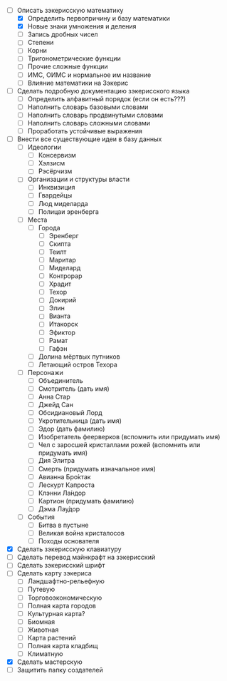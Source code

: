 - [ ] Описать зэкерисскую математику
	- [x] Определить первопричину и базу математики
	- [x] Новые знаки умножения и деления
	- [ ] Запись дробных чисел
	- [ ] Степени
	- [ ] Корни
	- [ ] Тригонометрические функции
	- [ ] Прочие сложные функции
	- [ ] ИМС, ОИМС и нормальное им название
	- [ ] Влияние математики на Зэкерис
- [ ] Сделать подробную документацию зэкерисского языка
	- [ ] Определить алфавитный порядок (если он есть???)
	- [ ] Наполнить словарь базовыми словами
	- [ ] Наполнить словарь продвинутыми словами
	- [ ] Наполнить словарь сложными словами
	- [ ] Проработать устойчивые выражения
- [ ] Внести все существующие идеи в базу данных
	- [ ] Идеологии
		- [ ] Консервизм
		- [ ] Хэлзисм
		- [ ] Рэсёрчизм
	- [ ] Организации и структуры власти
		- [ ] Инквизиция
		- [ ] Гвардейцы
		- [ ] Люд миделарда
		- [ ] Полицаи эренберга
	- [ ] Места
		- [ ] Города
			- [ ] Эренберг
			- [ ] Скипта
			- [ ] Теилт
			- [ ] Маритар
			- [ ] Миделард
			- [ ] Контрорар
			- [ ] Храдит
			- [ ] Техор
			- [ ] Докирий
			- [ ] Элин
			- [ ] Вианта
			- [ ] Итакорск
			- [ ] Эфиктор
			- [ ] Рамат
			- [ ] Гафэн
		- [ ] Долина мёртвых путников
		- [ ] Летающий остров Техора
	- [ ] Персонажи
		- [ ] Объединитель
		- [ ] Смотритель (дать имя)
		- [ ] Анна Стар
		- [ ] Джейд Сан
		- [ ] Обсидиановый Лорд
		- [ ] Укротительница (дать имя)
		- [ ] Эдор (дать фамилию)
		- [ ] Изобретатель феерверков (вспомнить или придумать имя)
		- [ ] Чел с заросшей кристаллами рожей (вспомнить или придумать имя)
		- [ ] Дия Элитра
		- [ ] Смерть (придумать изначальное имя)
		- [ ] Авианна Бро́ктак
		- [ ] Лескурт Капроста
		- [ ] Клэнни Ла́ндор
		- [ ] Картион (придумать фамилию)
		- [ ] Дэма Лау́дор
	- [ ] События
		- [ ] Битва в пустыне
		- [ ] Великая война кристалосов
		- [ ] Походы основателя
- [x] Сделать зэкерисскую клавиатуру
- [ ] Сделать перевод майнкрафт на зэкерисский
- [ ] Сделать зэкерисский шрифт
- [ ] Сделать карту зэкериса
	- [ ] Ландшафтно-рельефную
	- [ ] Путевую
	- [ ] Торговоэкономическую
	- [ ] Полная карта городов
	- [ ] Культурная карта?
	- [ ] Биомная
	- [ ] Животная
	- [ ] Карта растений
	- [ ] Полная карта кладбищ
	- [ ] Климатную
- [x] Сделать мастерскую
- [ ] Защитить папку создателей